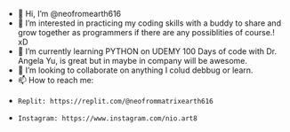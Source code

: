- 👋 Hi, I’m @neofromearth616
- 👀 I’m interested in practicing my coding skills with a buddy to share and grow together as programmers if there are any possiblities of course.! xD
- 🌱 I’m currently learning PYTHON on UDEMY 100 Days of code with Dr. Angela Yu, is great but in maybe in company will be awesome.
- 💞️ I’m looking to collaborate on anything I colud debbug or learn.
- 📫 How to reach me:
-     Replit: https://replit.com/@neofrommatrixearth616
-     Instagram: https://www.instagram.com/nio.art8
<!---
neofromearth616/neofromearth616 is a ✨ special ✨ repository because its `README.md` (this file) appears on your GitHub profile.
You can click the Preview link to take a look at your changes.
--->
